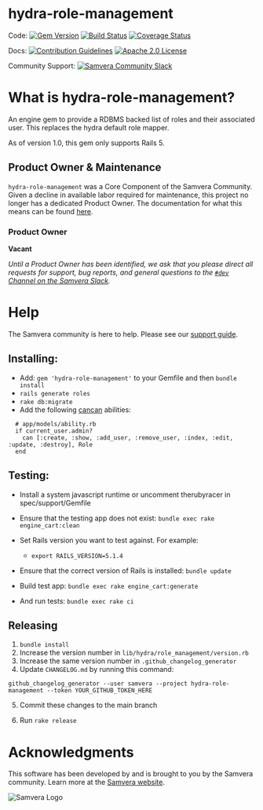 # hydra-role-management

Code:
[![Gem Version](https://badge.fury.io/rb/hydra-role-management.svg)](https://badge.fury.io/rb/hydra-role-management)
[![Build Status](https://circleci.com/gh/samvera/hydra-role-management.svg?style=svg)](https://circleci.com/gh/samvera/hydra-role-management)
[![Coverage Status](https://coveralls.io/repos/github/samvera/hydra-role-management/badge.svg?branch=main)](https://coveralls.io/github/samvera/hydra-role-management?branch=main)

Docs:
[![Contribution Guidelines](http://img.shields.io/badge/CONTRIBUTING-Guidelines-blue.svg)](./CONTRIBUTING.md)
[![Apache 2.0 License](http://img.shields.io/badge/APACHE2-license-blue.svg)](./LICENSE.md)

Community Support: [![Samvera Community Slack](https://img.shields.io/badge/samvera-slack-blueviolet)](http://slack.samvera.org/)

# What is hydra-role-management?

An engine gem to provide a RDBMS backed list of roles and their associated user. This replaces the hydra default role mapper.

As of version 1.0, this gem only supports Rails 5.

## Product Owner & Maintenance

`hydra-role-management` was a Core Component of the Samvera Community. Given a decline in available labor required for maintenance, this project no longer has a dedicated Product Owner. The documentation for what this means can be found [here](http://samvera.github.io/core_components.html#requirements-for-a-core-component).

### Product Owner

**Vacant**

_Until a Product Owner has been identified, we ask that you please direct all requests for support, bug reports, and general questions to the [`#dev` Channel on the Samvera Slack](https://samvera.slack.com/app_redirect?channel=dev)._

# Help

The Samvera community is here to help. Please see our [support guide](./SUPPORT.md).

## Installing:

- Add: `gem 'hydra-role-management'` to your Gemfile and then `bundle install`
- `rails generate roles`
- `rake db:migrate`
- Add the following [cancan](https://github.com/ryanb/cancan) abilities:

```
  # app/models/ability.rb
  if current_user.admin?
    can [:create, :show, :add_user, :remove_user, :index, :edit, :update, :destroy], Role
  end
```

## Testing:

- Install a system javascript runtime or uncomment therubyracer in spec/support/Gemfile
- Ensure that the testing app does not exist: `bundle exec rake engine_cart:clean`
- Set Rails version you want to test against. For example:

  - `export RAILS_VERSION=5.1.4`

- Ensure that the correct version of Rails is installed: `bundle update`

- Build test app: `bundle exec rake engine_cart:generate`

- And run tests: `bundle exec rake ci`

## Releasing

1. `bundle install`
2. Increase the version number in `lib/hydra/role_management/version.rb`
3. Increase the same version number in `.github_changelog_generator`
4. Update `CHANGELOG.md` by running this command:

  ```
  github_changelog_generator --user samvera --project hydra-role-management --token YOUR_GITHUB_TOKEN_HERE
  ```

5. Commit these changes to the main branch

6. Run `rake release`

# Acknowledgments

This software has been developed by and is brought to you by the Samvera community. Learn more at the [Samvera website](http://samvera.org/).

![Samvera Logo](https://wiki.duraspace.org/download/thumbnails/87459292/samvera-fall-font2-200w.png?version=1&modificationDate=1498550535816&api=v2)
